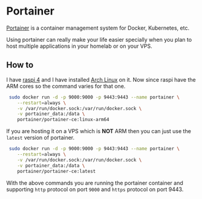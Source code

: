 # Portainer

[Portainer](https://www.portainer.io/) is a container management system for Docker, Kubernetes, etc.

Using portainer can really make your life easier specially when you plan to host multiple applications in your homelab or on your VPS.

## How to 

I have [raspi 4](https://www.raspberrypi.com/products/raspberry-pi-4-model-b/) and I have installed [Arch Linux](https://archlinuxarm.org/platforms/armv8/broadcom/raspberry-pi-4) on it. Now since raspi have the ARM cores so the command varies for that one.

```bash
 sudo docker run -d -p 9000:9000 -p 9443:9443 --name portainer \
    --restart=always \
    -v /var/run/docker.sock:/var/run/docker.sock \
    -v portainer_data:/data \
    portainer/portainer-ce:linux-arm64
```

If you are hosting it on a VPS which is **NOT** ARM then you can just use the `latest` version of portainer.

```bash
 sudo docker run -d -p 9000:9000 -p 9443:9443 --name portainer \
    --restart=always \
    -v /var/run/docker.sock:/var/run/docker.sock \
    -v portainer_data:/data \
    portainer/portainer-ce:latest
```

With the above commands you are running the portainer container and supporting `http` protocol on port `9000` and `https` protocol on port 9443.